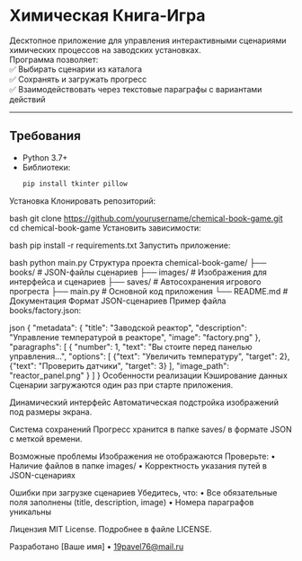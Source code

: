 # Химическая Книга-Игра

Десктопное приложение для управления интерактивными сценариями химических процессов на заводских установках.  
Программа позволяет:  
✅ Выбирать сценарии из каталога  
✅ Сохранять и загружать прогресс  
✅ Взаимодействовать через текстовые параграфы с вариантами действий  

---

## Требования
- Python 3.7+
- Библиотеки:  
  ```bash
  pip install tkinter pillow
Установка
Клонировать репозиторий:

bash
git clone https://github.com/yourusername/chemical-book-game.git
cd chemical-book-game
Установить зависимости:

bash
pip install -r requirements.txt
Запустить приложение:

bash
python main.py
Структура проекта
chemical-book-game/
├── books/               # JSON-файлы сценариев
├── images/              # Изображения для интерфейса и сценариев
├── saves/               # Автосохранения игрового прогреста
├── main.py              # Основной код приложения
└── README.md            # Документация
Формат JSON-сценариев
Пример файла books/factory.json:

json
{
  "metadata": {
    "title": "Заводской реактор",
    "description": "Управление температурой в реакторе",
    "image": "factory.png"
  },
  "paragraphs": [
    {
      "number": 1,
      "text": "Вы стоите перед панелью управления...",
      "options": [
        {"text": "Увеличить температуру", "target": 2},
        {"text": "Проверить датчики", "target": 3}
      ],
      "image_path": "reactor_panel.png"
    }
  ]
}
Особенности реализации
Кэширование данных
Сценарии загружаются один раз при старте приложения.

Динамический интерфейс
Автоматическая подстройка изображений под размеры экрана.

Система сохранений
Прогресс хранится в папке saves/ в формате JSON с меткой времени.

Возможные проблемы
Изображения не отображаются
Проверьте:
• Наличие файлов в папке images/
• Корректность указания путей в JSON-сценариях

Ошибки при загрузке сценариев
Убедитесь, что:
• Все обязательные поля заполнены (title, description, image)
• Номера параграфов уникальны

Лицензия
MIT License. Подробнее в файле LICENSE.

Разработано [Ваше имя] • 19pavel76@mail.ru
